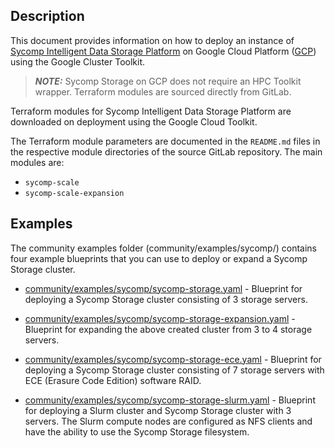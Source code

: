 ## Description

This document provides information on how to deploy an instance of [Sycomp Intelligent Data Storage Platform](https://sycomp.com/solution/hpc/storage/) on Google Cloud Platform ([GCP](https://cloud.google.com/)) using the Google Cluster Toolkit.

> **_NOTE:_**
> Sycomp Storage on GCP does not require an HPC Toolkit wrapper.
> Terraform modules are sourced directly from GitLab.

Terraform modules for Sycomp Intelligent Data Storage Platform are downloaded on deployment using the Google Cloud Toolkit.

The Terraform module parameters are documented in the `README.md` files in the respective module directories of the source GitLab repository. The main modules are:

- `sycomp-scale`
- `sycomp-scale-expansion`

## Examples

The community examples folder (community/examples/sycomp/) contains four example blueprints that you can use to deploy or expand a Sycomp Storage cluster.

- [community/examples/sycomp/sycomp-storage.yaml][sycomp-storage-yaml] -
  Blueprint for deploying a Sycomp Storage cluster consisting of 3 storage servers.

- [community/examples/sycomp/sycomp-storage-expansion.yaml][sycomp-storage-expansion-yaml] -
  Blueprint for expanding the above created cluster from 3 to 4 storage servers.

- [community/examples/sycomp/sycomp-storage-ece.yaml][sycomp-storage-ece-yaml] -
  Blueprint for deploying a Sycomp Storage cluster consisting of 7 storage servers with ECE (Erasure Code Edition) software RAID.

- [community/examples/sycomp/sycomp-storage-slurm.yaml][sycomp-storage-slurm-yaml] -
  Blueprint for deploying a Slurm cluster and Sycomp Storage cluster with 3 servers. The Slurm compute nodes are configured as NFS clients and have the ability to use the Sycomp Storage filesystem.

[sycomp-storage-yaml]: ../../../examples/sycomp/sycomp-storage.yaml
[sycomp-storage-expansion-yaml]: ../../../examples/sycomp/sycomp-storage-expansion.yaml
[sycomp-storage-ece-yaml]: ../../../examples/sycomp/sycomp-storage-ece.yaml
[sycomp-storage-slurm-yaml]: ../../../examples/sycomp/sycomp-storage-slurm.yaml
